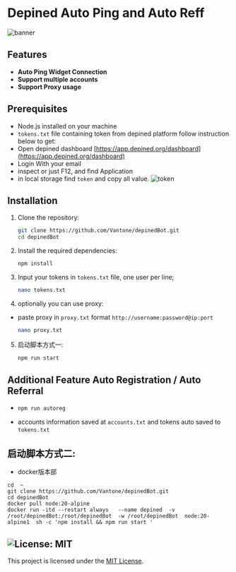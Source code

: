 # Depined Auto Ping and Auto Reff

![banner](image.png)

## Features

- **Auto Ping Widget Connection**
- **Support multiple accounts**
- **Support Proxy usage**

## Prerequisites

- Node.js installed on your machine
- `tokens.txt` file containing token from depined platform follow instruction below to get:
- Open depined dashboard [https://app.depined.org/dashboard](https://app.depined.org/dashboard)
- Login With your email
- inspect or just F12, and find Application
- in local storage find `token` and copy all value.
    ![token](image-1.png)

## Installation

1. Clone the repository:
    ```sh
    git clone https://github.com/Vantone/depinedBot.git
    cd depinedBot
    ```

2. Install the required dependencies:
    ```sh
    npm install
    ```
3. Input your tokens in `tokens.txt` file, one user per line;
    ```sh
    nano tokens.txt
    ```
4. optionally you can use proxy: 
- paste proxy in `proxy.txt` format `http://username:password@ip:port` 
    ```sh
    nano proxy.txt
    ```
5. 启动脚本方式一:
    ```sh
    npm run start
    ```

## Additional Feature Auto Registration / Auto Referral
-   ```bash
    npm run autoreg
    ```
- accounts information saved at `accounts.txt` and tokens auto saved to `tokens.txt`
## 启动脚本方式二:

 -  docker版本部
   ```
   cd  ~
   git clone https://github.com/Vantone/depinedBot.git
   cd depinedBot
   docker pull node:20-alpine
   docker run -itd --restart always   --name depined  -v /root/depinedBot:/root/depinedBot  -w /root/depinedBot  node:20-alpine1  sh -c 'npm install && npm run start '
```

## ![License: MIT](https://img.shields.io/badge/License-MIT-yellow.svg)

This project is licensed under the [MIT License](LICENSE).


